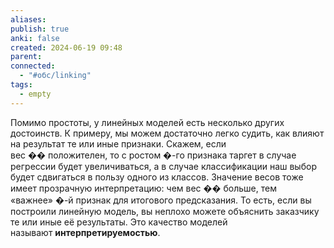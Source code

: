 ```yaml
---
aliases: 
publish: true
anki: false
created: 2024-06-19 09:48
parent: 
connected:
  - "#обс/linking"
tags:
  - empty
---
```



Помимо простоты, у линейных моделей есть несколько других достоинств. К примеру, мы можем достаточно легко судить, как влияют на результат те или иные признаки. Скажем, если вес �� положителен, то с ростом �-го признака таргет в случае регрессии будет увеличиваться, а в случае классификации наш выбор будет сдвигаться в пользу одного из классов. Значение весов тоже имеет прозрачную интерпретацию: чем вес �� больше, тем «важнее» �-й признак для итогового предсказания. То есть, если вы построили линейную модель, вы неплохо можете объяснить заказчику те или иные её результаты. Это качество моделей называют **интерпретируемостью**.